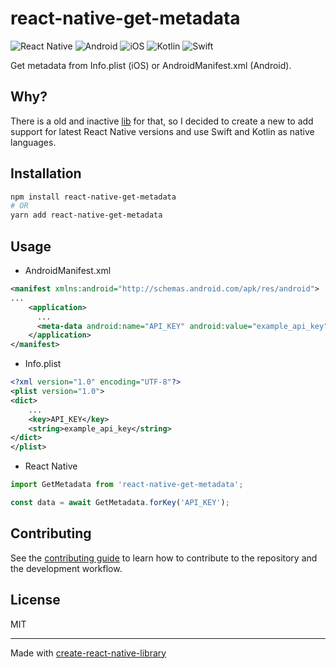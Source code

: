 # react-native-get-metadata

![React Native](https://img.shields.io/badge/react_native-%2320232a.svg?style=for-the-badge&logo=react&logoColor=%2361DAFB)
![Android](https://img.shields.io/badge/Android-3DDC84?style=for-the-badge&logo=android&logoColor=white)
![iOS](https://img.shields.io/badge/iOS-000000?style=for-the-badge&logo=ios&logoColor=white)
![Kotlin](https://img.shields.io/badge/kotlin-%237F52FF.svg?style=for-the-badge&logo=kotlin&logoColor=white)
![Swift](https://img.shields.io/badge/swift-F54A2A?style=for-the-badge&logo=swift&logoColor=white)

Get metadata from Info.plist (iOS) or AndroidManifest.xml (Android).

## Why?

There is a old and inactive [lib](https://github.com/CubeSugar/react-native-app-metadata) for that, so I decided to create a new to add support for latest React Native versions and use Swift and Kotlin as native languages.

## Installation

```sh
npm install react-native-get-metadata
# OR
yarn add react-native-get-metadata
```

## Usage

- AndroidManifest.xml

```xml
<manifest xmlns:android="http://schemas.android.com/apk/res/android">
...
    <application>
      ...
      <meta-data android:name="API_KEY" android:value="example_api_key" />
    </application>
</manifest>
```

- Info.plist

```xml
<?xml version="1.0" encoding="UTF-8"?>
<plist version="1.0">
<dict>
	...
	<key>API_KEY</key>
	<string>example_api_key</string>
</dict>
</plist>
```

- React Native

```js
import GetMetadata from 'react-native-get-metadata';

const data = await GetMetadata.forKey('API_KEY');
```

## Contributing

See the [contributing guide](CONTRIBUTING.md) to learn how to contribute to the repository and the development workflow.

## License

MIT

---

Made with [create-react-native-library](https://github.com/callstack/react-native-builder-bob)
